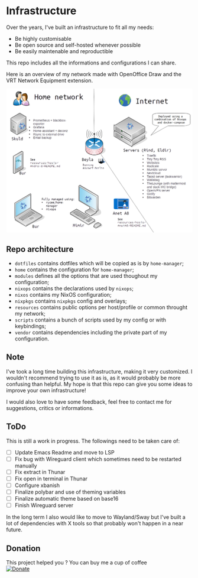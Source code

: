 # Infrastructure

Over the years, I've built an infrastructure to fit all my needs:
- Be highly customisable
- Be open source and self-hosted whenever possible
- Be easily maintenable and reproductible

This repo includes all the informations and configurations I can share.

Here is an overview of my network made with OpenOffice Draw and the VRT Network Equipment extension.

![Network map](./diagrams/Network-map.png)

## Repo architecture

- `dotfiles` contains dotfiles which will be copied as is by `home-manager`;
- `home` contains the configuration for `home-manager`;
- `modules` defines all the options that are used thoughout my configuration;
- `nixops` contains the declarations used by `nixops`;
- `nixos` contains my NixOS configuration;
- `nixpkgs` contains `nixpkgs` config and overlays;
- `resources` contains public options per host/profile or common throught my network;
- `scripts` contains a bunch of scripts used by my config or with keybindings;
- `vendor` contains dependencies including the private part of my configuration.

## Note

I've took a long time building this infrastructure, making it very customized. I wouldn't recommend trying to use it as is, as it would probably be more confusing than helpful. My hope is that this repo can give you some ideas to improve your own infrastructure!  

I would also love to have some feedback, feel free to contact me for suggestions, critics or informations.

## ToDo

This is still a work in progress. The followings need to be taken care of:
- [ ] Update Emacs Readme and move to LSP
- [ ] Fix bug with Wireguard client which sometimes need to be restarted manually
- [ ] Fix extract in Thunar
- [ ] Fix open in terminal in Thunar
- [ ] Configure xbanish
- [ ] Finalize polybar and use of theming variables
- [ ] Finalize automatic theme based on base16
- [ ] Finish Wireguard server

In the long term I also would like to move to Wayland/Sway but I've built a lot of dependencies with X tools so that probably won't happen in a near future.

## Donation

This project helped you ? You can buy me a cup of coffee  
[![Donate](https://img.shields.io/badge/Donate-PayPal-green.svg)](https://www.paypal.com/cgi-bin/webscr?cmd=_s-xclick&hosted_button_id=EWHGT3M9899J6)
